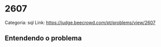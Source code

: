 # 2607

Categoria: sql
Link: https://judge.beecrowd.com/pt/problems/view/2607
## Entendendo o problema

